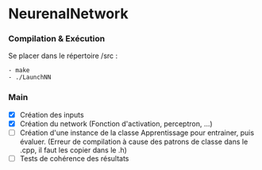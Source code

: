 # NeurenalNetwork


### Compilation & Exécution
Se placer dans le répertoire /src :
```
- make
- ./LaunchNN 
```

### Main
- [x] Création des inputs
- [X] Création du network (Fonction d'activation, perceptron, ...)
- [ ] Création d'une instance de la classe Apprentissage pour entrainer, puis évaluer. (Erreur de compilation à cause des patrons de classe dans le .cpp, il faut les copier dans le .h)
- [ ] Tests de cohérence des résultats
